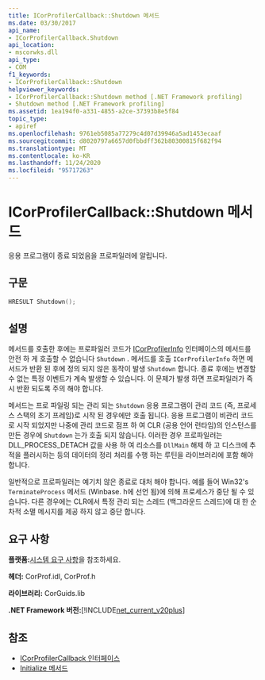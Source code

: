 ```yaml
---
title: ICorProfilerCallback::Shutdown 메서드
ms.date: 03/30/2017
api_name:
- ICorProfilerCallback.Shutdown
api_location:
- mscorwks.dll
api_type:
- COM
f1_keywords:
- ICorProfilerCallback::Shutdown
helpviewer_keywords:
- ICorProfilerCallback::Shutdown method [.NET Framework profiling]
- Shutdown method [.NET Framework profiling]
ms.assetid: 1ea194f0-a331-4855-a2ce-37393b8e5f84
topic_type:
- apiref
ms.openlocfilehash: 9761eb5085a77279c4d07d39946a5ad1453ecaaf
ms.sourcegitcommit: d8020797a6657d0fbbdff362b80300815f682f94
ms.translationtype: MT
ms.contentlocale: ko-KR
ms.lasthandoff: 11/24/2020
ms.locfileid: "95717263"
---
```

# <a name="icorprofilercallbackshutdown-method"></a>ICorProfilerCallback::Shutdown 메서드

응용 프로그램이 종료 되었음을 프로파일러에 알립니다.  
  
## <a name="syntax"></a>구문  
  
```cpp  
HRESULT Shutdown();  
```  
  
## <a name="remarks"></a>설명  

 메서드를 호출한 후에는 프로파일러 코드가 [ICorProfilerInfo](icorprofilerinfo-interface.md) 인터페이스의 메서드를 안전 하 게 호출할 수 없습니다 `Shutdown` . 메서드를 호출 `ICorProfilerInfo` 하면 메서드가 반환 된 후에 정의 되지 않은 동작이 발생 `Shutdown` 합니다. 종료 후에는 변경할 수 없는 특정 이벤트가 계속 발생할 수 있습니다. 이 문제가 발생 하면 프로파일러가 즉시 반환 되도록 주의 해야 합니다.  
  
 메서드는 프로 파일링 되는 관리 되는 `Shutdown` 응용 프로그램이 관리 코드 (즉, 프로세스 스택의 초기 프레임)로 시작 된 경우에만 호출 됩니다. 응용 프로그램이 비관리 코드로 시작 되었지만 나중에 관리 코드로 점프 하 여 CLR (공용 언어 런타임)의 인스턴스를 만든 경우에 `Shutdown` 는가 호출 되지 않습니다. 이러한 경우 프로파일러는 DLL_PROCESS_DETACH 값을 사용 하 여 리소스를 `DllMain` 해제 하 고 디스크에 추적을 플러시하는 등의 데이터의 정리 처리를 수행 하는 루틴을 라이브러리에 포함 해야 합니다.  
  
 일반적으로 프로파일러는 예기치 않은 종료로 대처 해야 합니다. 예를 들어 Win32's `TerminateProcess` 메서드 (Winbase. h에 선언 됨)에 의해 프로세스가 중단 될 수 있습니다. 다른 경우에는 CLR에서 특정 관리 되는 스레드 (백그라운드 스레드)에 대 한 순차적 소멸 메시지를 제공 하지 않고 중단 합니다.  
  
## <a name="requirements"></a>요구 사항  

 **플랫폼:**[시스템 요구 사항](../../get-started/system-requirements.md)을 참조하세요.  
  
 **헤더:** CorProf.idl, CorProf.h  
  
 **라이브러리:** CorGuids.lib  
  
 **.NET Framework 버전:**[!INCLUDE[net_current_v20plus](../../../../includes/net-current-v20plus-md.md)]  
  
## <a name="see-also"></a>참조

- [ICorProfilerCallback 인터페이스](icorprofilercallback-interface.md)
- [Initialize 메서드](icorprofilercallback-initialize-method.md)
